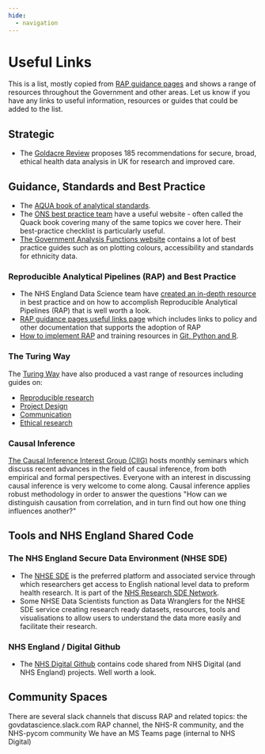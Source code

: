 ```yaml
---
hide:
  - navigation
---
```


# Useful Links

This is a list, mostly copied from [RAP guidance pages](https://harrietrs.github.io/rap-community-of-practice/useful_links/) and shows a range of resources throughout the Government and other areas. Let us know if you have any links to useful information, resources or guides that could be added to the list.

## Strategic

- The [Goldacre Review](https://www.gov.uk/government/publications/better-broader-safer-using-health-data-for-research-and-analysis) proposes 185 recommendations for secure, broad, ethical health data analysis in UK for research and improved care.

## Guidance, Standards and Best Practice

- The [AQUA book of analytical standards](https://www.gov.uk/government/publications/the-aqua-book-guidance-on-producing-quality-analysis-for-government).
- The [ONS best practice team](https://best-practice-and-impact.github.io/qa-of-code-guidance/intro.html) have a useful website - often called the Quack book covering many of the same topics we cover here. Their best-practice checklist is particularly useful.
- [The Government Analysis Functions website](https://analysisfunction.civilservice.gov.uk/policy-store/) contains a lot of best practice guides such as on plotting colours, accessibility and standards for ethnicity data.

### Reproducible Analytical Pipelines (RAP) and Best Practice

- The NHS England Data Science team have [created an in-depth resource](https://harrietrs.github.io/rap-community-of-practice/) in best practice and on how to accomplish Reproducible Analytical Pipelines (RAP) that is well worth a look.
- [RAP guidance pages useful links page](https://harrietrs.github.io/rap-community-of-practice/useful_links/) which includes links to policy and other documentation that supports the adoption of RAP
- [How to implement RAP](https://harrietrs.github.io/rap-community-of-practice/implementing_RAP/code-review/) and training resources in [Git, Python and R](https://harrietrs.github.io/rap-community-of-practice/training_resources/git/intro-to-git/).

### The Turing Way

The [Turing Way](https://the-turing-way.netlify.app/index.html#) have also produced a vast range of resources including guides on:

- [Reproducible research](https://the-turing-way.netlify.app/reproducible-research/reproducible-research)
- [Project Design](https://the-turing-way.netlify.app/project-design/project-design)
- [Communication](https://the-turing-way.netlify.app/communication/communication)
- [Ethical research](https://the-turing-way.netlify.app/ethical-research/ethical-research)

### Causal Inference

[The Causal Inference Interest Group (CIIG)](https://www.turing.ac.uk/research/interest-groups/causal-inference) hosts monthly seminars which discuss recent advances in the field of causal inference, from both empirical and formal perspectives. Everyone with an interest in discussing causal inference is very welcome to come along. Causal inference applies robust methodology in order to answer the questions "How can we distinguish causation from correlation, and in turn find out how one thing influences another?"

## Tools and NHS England Shared Code

### The NHS England Secure Data Environment (NHSE SDE)

- The [NHSE SDE](https://digital.nhs.uk/services/secure-data-environment-service) is the preferred platform and associated service through which researchers get access to English national level data to preform health research. It is part of the [NHS Research SDE Network](https://transform.england.nhs.uk/key-tools-and-info/data-saves-lives/accessing-data-for-research-and-analysis/work-in-progress/).
- Some NHSE Data Scientists function as Data Wranglers for the NHSE SDE service creating research ready datasets, resources, tools and visualisations to allow users to understand the data more easily and facilitate their research.

### NHS England / Digital Github

- The [NHS Digital Github](https://github.com/NHSDigital/data-analytics-services) contains code shared from NHS Digital (and NHS England) projects. Well worth a look.

## Community Spaces

There are several slack channels that discuss RAP and related topics: the govdatascience.slack.com RAP channel, the NHS-R community, and the NHS-pycom community
We have an MS Teams page (internal to NHS Digital)
